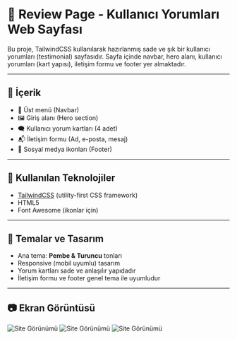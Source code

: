 # 🌸 Review Page - Kullanıcı Yorumları Web Sayfası

Bu proje, TailwindCSS kullanılarak hazırlanmış sade ve şık bir kullanıcı yorumları (testimonial) sayfasıdır. Sayfa içinde navbar, hero alanı, kullanıcı yorumları (kart yapısı), iletişim formu ve footer yer almaktadır.

---

## 📌 İçerik

- 🔗 Üst menü (Navbar)
- 🖼️ Giriş alanı (Hero section)
- 🗨️ Kullanıcı yorum kartları (4 adet)
- 📬 İletişim formu (Ad, e-posta, mesaj)
- 📎 Sosyal medya ikonları (Footer)

---

## 🎨 Kullanılan Teknolojiler

- [TailwindCSS](https://tailwindcss.com/) (utility-first CSS framework)
- HTML5
- Font Awesome (ikonlar için)

---

## 🎯 Temalar ve Tasarım

- Ana tema: **Pembe & Turuncu** tonları
- Responsive (mobil uyumlu) tasarım
- Yorum kartları sade ve anlaşılır yapıdadır
- İletişim formu ve footer genel tema ile uyumludur

---

## 📷 Ekran Görüntüsü

![Site Görünümü](/images/gorsel1.jpg)
![Site Görünümü](/images/gorsel2.jpg)
![Site Görünümü](/images/gorsel3.jpg)
 


